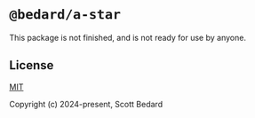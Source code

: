 # `@bedard/a-star`

This package is not finished, and is not ready for use by anyone.

## License

[MIT](https://github.com/scottbedard/a-star/tree/main?tab=MIT-1-ov-file#readme)

Copyright (c) 2024-present, Scott Bedard
